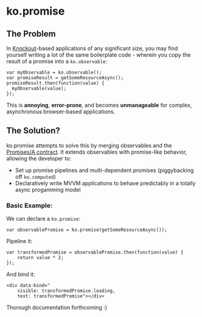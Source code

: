 # ko.promise

## The Problem

In [Knockout][1]-based applications of any significant size, you may find yourself writing a lot of the same boilerplate code - wherein you copy the result of a promise into a `ko.observable`:

    var myObservable = ko.observable();
    var promiseResult = getSomeResourceAsync();
    promiseResult.then(function(value) {
      myObservable(value);
    });
    
This is **annoying**, **error-prone**, and becomes **unmanageable** for complex, asynchronous browser-based applications.

## The Solution?
    
ko.promise attempts to solve this by merging observables and the [Promises/A contract][2]. It extends observables with promise-like behavior, allowing the developer to:
- Set up promise pipelines and multi-dependent promises (piggybacking off `ko.computed`)
- Declaratively write MVVM applications to behave predictably in a totally async progamming model

### Basic Example:

We can declare a `ko.promise`:

    var observablePromise = ko.promise(getSomeResourceAsync());

Pipeline it:

    var transformedPromise = observablePromise.then(function(value) {
        return value * 2;
    });
    
And bind it:

    <div data-bind="
        visible: transformedPromise.loading,
        text: transformedPromise"></div>

Thorough documentation forthcoming :)

[1]: http://knockoutjs.com
[2]: http://wiki.commonjs.org/wiki/Promises/A
